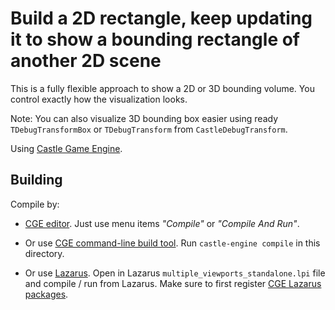 # Build a 2D rectangle, keep updating it to show a bounding rectangle of another 2D scene

This is a fully flexible approach to show a 2D or 3D bounding volume. You control exactly how the visualization looks.

Note: You can also visualize 3D bounding box easier using ready `TDebugTransformBox` or `TDebugTransform` from `CastleDebugTransform`.

Using [Castle Game Engine](https://castle-engine.io/).

## Building

Compile by:

- [CGE editor](https://castle-engine.io/editor). Just use menu items _"Compile"_ or _"Compile And Run"_.

- Or use [CGE command-line build tool](https://castle-engine.io/build_tool). Run `castle-engine compile` in this directory.

- Or use [Lazarus](https://www.lazarus-ide.org/). Open in Lazarus `multiple_viewports_standalone.lpi` file and compile / run from Lazarus. Make sure to first register [CGE Lazarus packages](https://castle-engine.io/lazarus).
